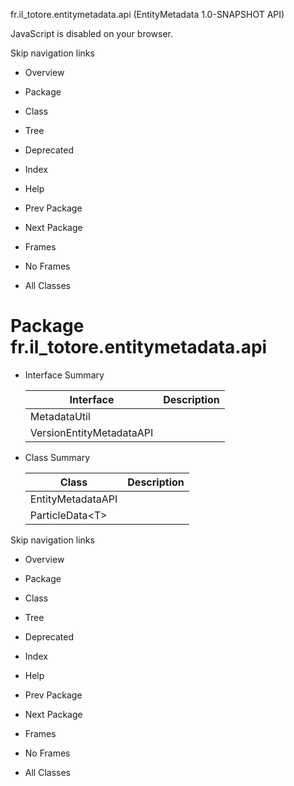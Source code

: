 fr.il\_totore.entitymetadata.api (EntityMetadata 1.0-SNAPSHOT API)

JavaScript is disabled on your browser.

Skip navigation links

 *  Overview
 *  Package
 *  Class
 *  Tree
 *  Deprecated
 *  Index
 *  Help

 *  Prev Package
 *  Next Package

 *  Frames
 *  No Frames

 *  All Classes

# Package fr.il\_totore.entitymetadata.api #

 *  <table> 
     <span>Interface Summary</span>
     <span>&nbsp;</span> 
     <tbody>
      <tr> 
       <th>Interface</th> 
       <th>Description</th> 
      </tr> 
     </tbody>
     <tbody> 
      <tr> 
       <td><a title="interface in fr.il_totore.entitymetadata.api" rel="nofollow">MetadataUtil</a></td> 
       <td>&nbsp;</td> 
      </tr> 
      <tr> 
       <td><a title="interface in fr.il_totore.entitymetadata.api" rel="nofollow">VersionEntityMetadataAPI</a></td> 
       <td>&nbsp;</td> 
      </tr> 
     </tbody> 
    </table>
 *  <table> 
     <span>Class Summary</span>
     <span>&nbsp;</span> 
     <tbody>
      <tr> 
       <th>Class</th> 
       <th>Description</th> 
      </tr> 
     </tbody>
     <tbody> 
      <tr> 
       <td><a title="class in fr.il_totore.entitymetadata.api" rel="nofollow">EntityMetadataAPI</a></td> 
       <td>&nbsp;</td> 
      </tr> 
      <tr> 
       <td><a title="class in fr.il_totore.entitymetadata.api" rel="nofollow">ParticleData</a>&lt;T&gt;</td> 
       <td>&nbsp;</td> 
      </tr> 
     </tbody> 
    </table>

Skip navigation links

 *  Overview
 *  Package
 *  Class
 *  Tree
 *  Deprecated
 *  Index
 *  Help

 *  Prev Package
 *  Next Package

 *  Frames
 *  No Frames

 *  All Classes
